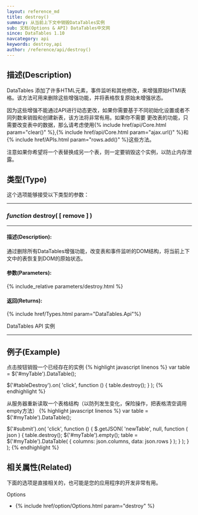 ```yaml
---
layout: reference_md
title: destroy()
summary: 从当前上下文中销毁DataTables实例
sub: 文档(Options & API) DataTables中文网
since: DataTables 1.10
navcategory: api
keywords: destroy,api
author: /reference/api/destroy()
---
```



## 描述(Description)
DataTables 添加了许多HTML元素，事件监听和其他修改，来增强原始HTMl表格。该方法可用来删除这些增强功能，并将表格恢复原始未增强状态。

因为这些增强不能通过API进行动态更改，如果你需要基于不同初始化设置或者不同列数来销毁和创建新表，该方法将非常有用。如果你不需要
更改表的功能，只需要改变表中的数据，那么请考虑使用{% include href/api/Core.html param="clear()" %},{% include href/api/Core.html param="ajax.url()" %}和{% include href/APIs.html param="rows.add()" %}这些方法。

注意如果你希望将一个表替换成另一个表，则一定要销毁这个实例，以防止内存泄露。

## 类型(Type)
这个选项能够接受以下类型的参数：

---
    
### _function_ **destroy( [ remove ] )**   

---

#### 描述(Description):
通过删除所有DataTables增强功能，改变表和事件监听的DOM结构，将当前上下文中的表恢复到DOM的原始状态。
     
#### 参数(Parameters):
{% include_relative parameters/destroy.html %}

#### 返回(Returns):
{% include href/Types.html param="DataTables.Api"%}

DataTables API 实例

--- 
    
## 例子(Example)

点击按钮销毁一个已经存在的实例
{% highlight javascript linenos %}
var table = $('#myTable').DataTable();
 
$('#tableDestroy').on( 'click', function () {
    table.destroy();
} );
{% endhighlight %}


从服务器重新读取一个表格结构（以防列发生变化，保险操作，把表格清空调用empty方法）
{% highlight javascript linenos %}
var table = $('#myTable').DataTable();
 
$('#submit').on( 'click', function () {
    $.getJSON( 'newTable', null, function ( json ) {
        table.destroy();
        $('#myTable').empty();
        table = $('#myTable').DataTable( {
            columns: json.columns,
            data:    json.rows
        } );
    } );
} );
{% endhighlight %}



## 相关属性(Related)
下面的选项是直接相关的，也可能是您的应用程序的开发非常有用。

Options

- {% include href/option/Options.html param="destroy" %}

